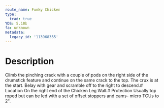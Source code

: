 ```yaml
---
route_name: Funky Chicken
type:
  trad: true
YDS: 5.10b
fa: unknown
metadata:
  legacy_id: '113968355'
---
```

# Description
Climb the pinching crack with a couple of pods on the right side of the drumstick feature and continue on the same crack to the top. The crux is at the start. Belay with gear and scramble off to the right to descend.# Location
On the right end of the Chicken Leg Wall.# Protection
Usually top roped but can be led with a set of offset stoppers and cams- micro TCUs to 2".